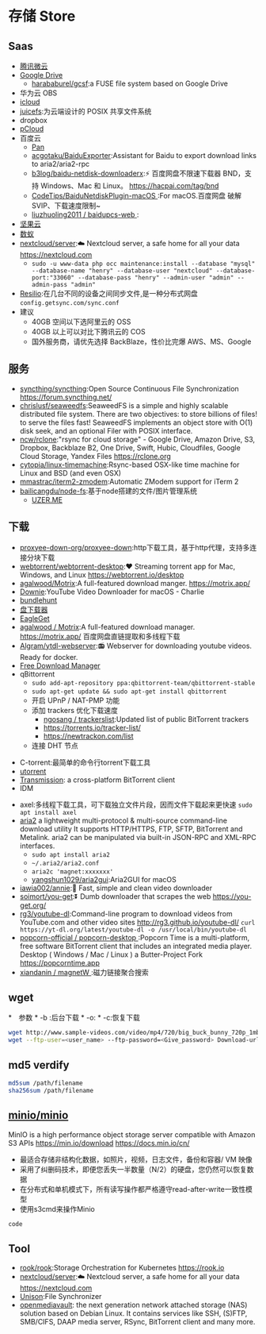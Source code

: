 # 存储 Store

## Saas

* [腾讯微云](https://www.weiyun.com/)
* [Google Drive](https://drive.google.com/drive/)
    - [harababurel/gcsf](https://github.com/harababurel/gcsf):a FUSE file system based on Google Drive
* 华为云 OBS
* [icloud](https://www.icloud.com/)
* [juicefs](https://juicefs.io/):为云端设计的 POSIX 共享文件系统
* dropbox
* [pCloud](https://www.pcloud.com/zh/)
* 百度云
    - [Pan](https://pandownload.com)
    - [acgotaku/BaiduExporter](https://github.com/acgotaku/BaiduExporter):Assistant for Baidu to export download links to aria2/aria2-rpc
    - [b3log/baidu-netdisk-downloaderx](https://github.com/b3log/baidu-netdisk-downloaderx):⚡️ 百度网盘不限速下载器 BND，支持 Windows、Mac 和 Linux。 https://hacpai.com/tag/bnd
    - [CodeTips/BaiduNetdiskPlugin-macOS ](https://github.com/CodeTips/BaiduNetdiskPlugin-macOS):For macOS.百度网盘 破解SVIP、下载速度限制~
    - [ liuzhuoling2011 / baidupcs-web ](https://github.com/liuzhuoling2011/baidupcs-web):
* [坚果云](https://www.jianguoyun.com/)
* [数蚁](https://teamyi.com)
* [nextcloud/server](https://github.com/nextcloud/server):☁️ Nextcloud server, a safe home for all your data https://nextcloud.com
    - `sudo -u www-data php occ maintenance:install --database "mysql" --database-name "henry" --database-user "nextcloud" --database-port:"33060" --database-pass "henry" --admin-user "admin" --admin-pass "admin"`
* [Resilio](https://www.resilio.com/):在几台不同的设备之间同步文件,是一种分布式网盘  `config.getsync.com/sync.conf `
* 建议
    -  40GB 空间以下选阿里云的 OSS
    -  40GB 以上可以对比下腾讯云的 COS
    -  国外服务商，请优先选择 BackBlaze，性价比完爆 AWS、MS、Google

## 服务

* [syncthing/syncthing](https://github.com/syncthing/syncthing):Open Source Continuous File Synchronization https://forum.syncthing.net/
* [chrislusf/seaweedfs](https://github.com/chrislusf/seaweedfs):SeaweedFS is a simple and highly scalable distributed file system. There are two objectives: to store billions of files! to serve the files fast! SeaweedFS implements an object store with O(1) disk seek, and an optional Filer with POSIX interface.
* [ncw/rclone](https://github.com/ncw/rclone):"rsync for cloud storage" - Google Drive, Amazon Drive, S3, Dropbox, Backblaze B2, One Drive, Swift, Hubic, Cloudfiles, Google Cloud Storage, Yandex Files https://rclone.org
* [cytopia/linux-timemachine](https://github.com/cytopia/linux-timemachine):Rsync-based OSX-like time machine for Linux and BSD (and even OSX)
* [mmastrac/iterm2-zmodem](https://github.com/mmastrac/iterm2-zmodem):Automatic ZModem support for iTerm 2
* [bailicangdu/node-fs](https://github.com/bailicangdu/node-fs):基于node搭建的文件/图片管理系统
    - [UZER.ME](https://uzer.me/)

## 下载

- [proxyee-down-org/proxyee-down](https://github.com/proxyee-down-org/proxyee-down):http下载工具，基于http代理，支持多连接分块下载
- [webtorrent/webtorrent-desktop](https://github.com/webtorrent/webtorrent-desktop):❤️ Streaming torrent app for Mac, Windows, and Linux https://webtorrent.io/desktop
- [agalwood/Motrix](https://github.com/agalwood/Motrix):A full-featured download manger. https://motrix.app/
- [Downie](https://software.charliemonroe.net/downie/):YouTube Video Downloader for macOS - Charlie
- [bundlehunt](https://bundlehunt.com/)
- [盘下载器](https://www.baiduwp.com/)
- [EagleGet](http://www.eagleget.com/cn/)
- [agalwood / Motrix](https://github.com/agalwood/Motrix):A full-featured download manager. https://motrix.app/ 百度网盘直链提取和多线程下载
- [Algram/ytdl-webserver](https://github.com/Algram/ytdl-webserver):📻 Webserver for downloading youtube videos. Ready for docker.
- [Free Download Manager](https://www.freedownloadmanager.org/)
- qBittorrent
    + `sudo add-apt-repository ppa:qbittorrent-team/qbittorrent-stable`
    + `sudo apt-get update && sudo apt-get install qbittorrent`
    + 开启 UPnP / NAT-PMP 功能
    + 添加 trackers 优化下载速度
        - [ngosang / trackerslist](https://github.com/ngosang/trackerslist):Updated list of public BitTorrent trackers
        - https://torrents.io/tracker-list/
        - https://newtrackon.com/list
    * 连接 DHT 节点
+ C-torrent:最简单的命令行torrent下载工具
+ [utorrent](https://www.utorrent.com/intl/zh_cn/)
+ [Transmission](https://transmissionbt.com/):  a cross-platform BitTorrent client
+ IDM
* axel:多线程下载工具，可下载独立文件片段，因而文件下载起来更快速 `sudo apt install axel`
* [aria2](https://aria2.github.io/) a lightweight multi-protocol & multi-source command-line download utility It supports HTTP/HTTPS, FTP, SFTP, BitTorrent and Metalink. aria2 can be manipulated via built-in JSON-RPC and XML-RPC interfaces.
    -  `sudo apt install aria2`
    - `~/.aria2/aria2.conf`
    - `aria2c 'magnet:xxxxxxx'`
    - [yangshun1029/aria2gui](https://github.com/yangshun1029/aria2gui):Aria2GUI for macOS
* [iawia002/annie](https://github.com/iawia002/annie):👾 Fast, simple and clean video downloader
* [soimort/you-get](https://github.com/soimort/you-get):⏬ Dumb downloader that scrapes the web https://you-get.org/
* [rg3/youtube-dl](https://github.com/rg3/youtube-dl):Command-line program to download videos from YouTube.com and other video sites http://rg3.github.io/youtube-dl/ `curl https://yt-dl.org/latest/youtube-dl -o /usr/local/bin/youtube-dl `
* [ popcorn-official / popcorn-desktop ](https://github.com/popcorn-official/popcorn-desktop):Popcorn Time is a multi-platform, free software BitTorrent client that includes an integrated media player. Desktop ( Windows / Mac / Linux ) a Butter-Project Fork https://popcorntime.app
* [ xiandanin / magnetW ](https://github.com/xiandanin/magnetW):磁力链接聚合搜索

## wget

*　参数
    * -b :后台下载
    * -o:
    * -c:恢复下载

```sh
wget http://www.sample-videos.com/video/mp4/720/big_buck_bunny_720p_1mb.mp4
wget --ftp-user=<user_name> --ftp-password=<Give_password> Download-url-address
```

## md5 verdify

```sh
md5sum /path/filename
sha256sum /path/filename
```

## [minio/minio](https://github.com/minio/minio)

MinIO is a high performance object storage server compatible with Amazon S3 APIs https://min.io/download  https://docs.min.io/cn/

* 最适合存储非结构化数据，如照片，视频，日志文件，备份和容器/ VM 映像
* 采用了纠删码技术，即便您丢失一半数量（N/2）的硬盘，您仍然可以恢复数据
* 在分布式和单机模式下，所有读写操作都严格遵守read-after-write一致性模型
* 使用s3cmd来操作Minio

```sh
code
```

## Tool

* [rook/rook](https://github.com/rook/rook):Storage Orchestration for Kubernetes https://rook.io
* [nextcloud/server](https://github.com/nextcloud/server):☁️ Nextcloud server, a safe home for all your data https://nextcloud.com
* [Unison](https://www.cis.upenn.edu/~bcpierce/unison/):File Synchronizer
* [openmediavault](https://www.openmediavault.org/): the next generation network attached storage (NAS) solution based on Debian Linux. It contains services like SSH, (S)FTP, SMB/CIFS, DAAP media server, RSync, BitTorrent client and many more.
